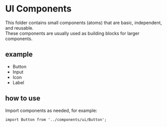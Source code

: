 # UI Components

This folder contains small components (atoms) that are basic, independent, and reusable.  
These components are usually used as building blocks for larger components.

## example
- Button
- Input
- Icon
- Label

## how to use
Import components as needed, for example:
```tsx
import Button from '../components/ui/Button';

